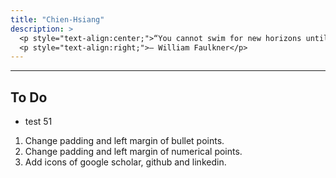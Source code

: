 ```yaml
---
title: "Chien-Hsiang"
description: > 
  <p style="text-align:center;">“You cannot swim for new horizons until you have courage to lose sight of the shore.”</p>
  <p style="text-align:right;">– William Faulkner</p>
---
```


---
## To Do
  * test 51

  1. Change padding and left margin of bullet points.
  2. Change padding and left margin of numerical points.
  3. Add icons of google scholar, github and linkedin.


